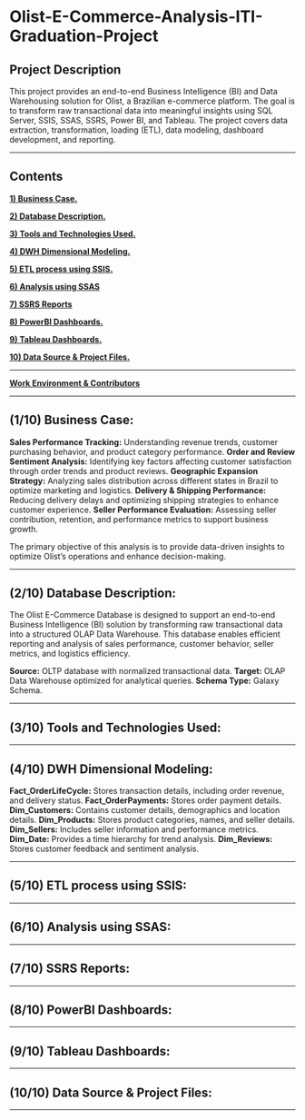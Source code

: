 # Olist-E-Commerce-Analysis-ITI-Graduation-Project
## Project Description
This project provides an end-to-end Business Intelligence (BI) and Data Warehousing solution for Olist, a Brazilian e-commerce platform. The goal is to transform raw transactional data into meaningful insights using SQL Server, SSIS, SSAS, SSRS, Power BI, and Tableau. The project covers data extraction, transformation, loading (ETL), data modeling, dashboard development, and reporting.
_____________________________________________________________________
## Contents 

<a href="">**1) Business Case.**</a>

<a href="">**2) Database Description.**</a>

<a href="">**3) Tools and Technologies Used.**</a>

<a href="">**4) DWH Dimensional Modeling.**</a>

<a href="">**5) ETL process using SSIS.**</a>

<a href="">**6) Analysis using SSAS**</a>

<a href="">**7) SSRS Reports**</a>

<a href="">**8) PowerBI Dashboards.**</a>

<a href="">**9) Tableau Dashboards.**</a>

<a href="">**10) Data Source & Project Files.**</a>

_____________________________________________________________________________________
<a href="">**Work Environment & Contributors**</a>
_____________________________________________________________________________________

## (1/10) Business Case:

**Sales Performance Tracking:** Understanding revenue trends, customer purchasing behavior, and product category performance.
**Order and Review Sentiment Analysis:** Identifying key factors affecting customer satisfaction through order trends and product reviews.
**Geographic Expansion Strategy:** Analyzing sales distribution across different states in Brazil to optimize marketing and logistics.
**Delivery & Shipping Performance:** Reducing delivery delays and optimizing shipping strategies to enhance customer experience.
**Seller Performance Evaluation:** Assessing seller contribution, retention, and performance metrics to support business growth.

The primary objective of this analysis is to provide data-driven insights to optimize Olist’s operations and enhance decision-making. 
_____________________________________________________________________________________
## (2/10) Database Description:

The Olist E-Commerce Database is designed to support an end-to-end Business Intelligence (BI) solution by transforming raw transactional data into a structured OLAP Data Warehouse. This database enables efficient reporting and analysis of sales performance, customer behavior, seller metrics, and logistics efficiency.

**Source:** OLTP database with normalized transactional data.
**Target:** OLAP Data Warehouse optimized for analytical queries.
**Schema Type:** Galaxy Schema.

_____________________________________________________________________________________
## (3/10) Tools and Technologies Used:

_____________________________________________________________________________________
## (4/10) DWH Dimensional Modeling:

**Fact_OrderLifeCycle:** Stores transaction details, including order revenue, and delivery status.
**Fact_OrderPayments:** Stores order payment details.
**Dim_Customers:** Contains customer details, demographics and location details.
**Dim_Products:** Stores product categories, names, and seller details.
**Dim_Sellers:** Includes seller information and performance metrics.
**Dim_Date:** Provides a time hierarchy for trend analysis.
**Dim_Reviews:** Stores customer feedback and sentiment analysis.

_____________________________________________________________________________________
## (5/10) ETL process using SSIS:

_____________________________________________________________________________________
## (6/10) Analysis using SSAS:

_____________________________________________________________________________________
## (7/10) SSRS Reports:

_____________________________________________________________________________________
## (8/10) PowerBI Dashboards:

_____________________________________________________________________________________
## (9/10) Tableau Dashboards:

_____________________________________________________________________________________
## (10/10) Data Source & Project Files:

_____________________________________________________________________________________










